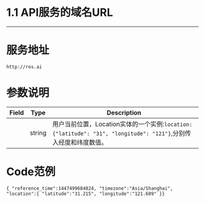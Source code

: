 # 1.1 API服务的域名URL

---

# 服务地址

```
http://ros.ai
```

# 参数说明

| Field | Type | Description |
| --- | --- | --- |
|  | string | 用户当前位置，Location实体的一个实例:`location:{"latitude": "31", "longitude": "121"}`,分别传入经度和纬度数值。 |

# Code范例

`{ "reference_time":1447499684824, "timezone":"Asia/Shanghai", "location":{ "latitude":"31.215", "longitude":"121.609" }} `

